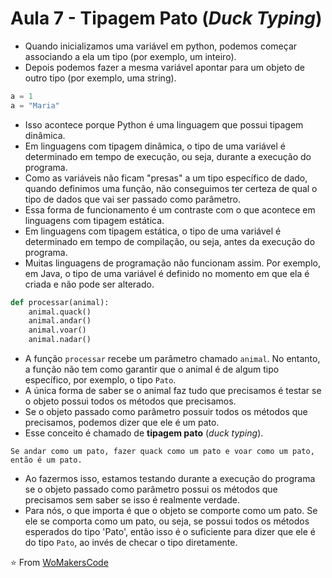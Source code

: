 # Aula 7 - Tipagem Pato (_Duck Typing_)

* Quando inicializamos uma variável em python, podemos começar associando a ela um tipo (por exemplo, um inteiro).
* Depois podemos fazer a mesma variável apontar para um objeto de outro tipo (por exemplo, uma string).
```python
a = 1
a = "Maria"
```
* Isso acontece porque Python é uma linguagem que possui tipagem dinâmica.
* Em linguagens com tipagem dinâmica, o tipo de uma variável é determinado em tempo de execução, ou seja, durante a execução do programa.
* Como as variáveis não ficam "presas" a um tipo específico de dado, quando definimos uma função, não conseguimos ter certeza de qual o tipo de dados que vai ser passado como parâmetro.
* Essa forma de funcionamento é um contraste com o que acontece em linguagens com tipagem estática.
* Em linguagens com tipagem estática, o tipo de uma variável é determinado em tempo de compilação, ou seja, antes da execução do programa.
* Muitas linguagens de programação não funcionam assim. Por exemplo, em Java, o tipo de uma variável é definido no momento em que ela é criada e não pode ser alterado.

```python
def processar(animal):
    animal.quack()
    animal.andar()
    animal.voar()
    animal.nadar()
```
* A função `processar` recebe um parâmetro chamado `animal`. No entanto, a função não tem como garantir que o animal é de algum tipo específico, por exemplo, o tipo `Pato`.
* A única forma de saber se o animal faz tudo que precisamos é testar se o objeto possui todos os métodos que precisamos.
* Se o objeto passado como parâmetro possuir todos os métodos que precisamos, podemos dizer que ele é um pato.
* Esse conceito é chamado de **tipagem pato** (_duck typing_).
```
Se andar como um pato, fazer quack como um pato e voar como um pato, então é um pato.
```
* Ao fazermos isso, estamos testando durante a execução do programa se o objeto passado como parâmetro possui os métodos que precisamos sem saber se isso é realmente verdade.
* Para nós, o que importa é que o objeto se comporte como um pato. Se ele se comporta como um pato, ou seja, se possui todos os métodos esperados do tipo 'Pato', então isso é o suficiente para dizer que ele é do tipo `Pato`, ao invés de checar o tipo diretamente.

⭐️ From [WoMakersCode](https://github.com/WoMakersCode/back-end-python/tree/main/orientacao-a-objetos/8-tipagem-pato)
